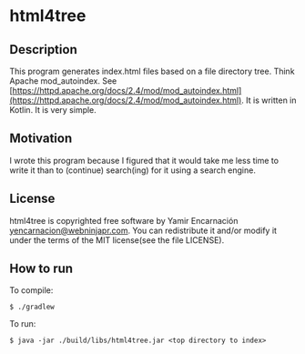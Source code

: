 html4tree
=========

## Description

This program generates index.html files based on a file directory tree.
Think Apache mod_autoindex.
See [https://httpd.apache.org/docs/2.4/mod/mod_autoindex.html](https://httpd.apache.org/docs/2.4/mod/mod_autoindex.html).
It is written in Kotlin.
It is very simple.

## Motivation

I wrote this program because I figured that it would take me less time to write it 
than to (continue) search(ing) for it using a search engine.

## License 

html4tree is copyrighted free software by Yamir Encarnación <yencarnacion@webninjapr.com>. You can redistribute it and/or modify it under the terms of the MIT license(see the file LICENSE).

## How to run

To compile:

`$ ./gradlew`

To run:

`$ java -jar ./build/libs/html4tree.jar <top directory to index>`

